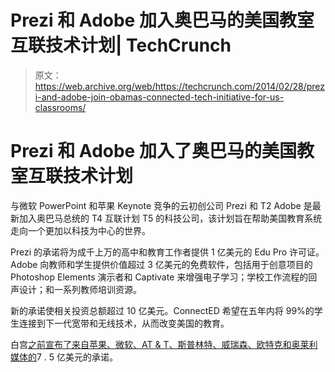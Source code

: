 # Prezi 和 Adobe 加入奥巴马的美国教室互联技术计划| TechCrunch

> 原文：<https://web.archive.org/web/https://techcrunch.com/2014/02/28/prezi-and-adobe-join-obamas-connected-tech-initiative-for-us-classrooms/>

# Prezi 和 Adobe 加入了奥巴马的美国教室互联技术计划

与微软 PowerPoint 和苹果 Keynote 竞争的云初创公司 Prezi 和 T2 Adobe 是最新加入奥巴马总统的 T4 互联计划 T5 的科技公司，该计划旨在帮助美国教育系统走向一个更加以科技为中心的世界。

Prezi 的承诺将为成千上万的高中和教育工作者提供 1 亿美元的 Edu Pro 许可证。Adobe 向教师和学生提供价值超过 3 亿美元的免费软件，包括用于创意项目的 Photoshop Elements 演示者和 Captivate 来增强电子学习；学校工作流程的回声设计；和一系列教师培训资源。

新的承诺使相关投资总额超过 10 亿美元。ConnectED 希望在五年内将 99%的学生连接到下一代宽带和无线技术，从而改变美国的教育。

白宫[之前宣布了来自苹果、微软、AT & T、斯普林特、威瑞森、欧特克和奥莱利媒体的](https://web.archive.org/web/20230402051843/http://www.whitehouse.gov/the-press-office/2014/02/04/fact-sheet-opportunity-all-answering-president-s-call-enrich-american-ed)7 . 5 亿美元的承诺。